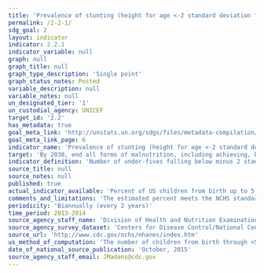 ```yaml
---
title: 'Prevalence of stunting (height for age <-2 standard deviation from the median of the World Health Organization (WHO) Child Growth Standards) among children under 5 years of age'
permalink: /2-2-1/
sdg_goal: 2
layout: indicator
indicator: 2.2.1
indicator_variable: null
graph: null
graph_title: null
graph_type_description: 'Single point'
graph_status_notes: Posted
variable_description: null
variable_notes: null
un_designated_tier: '1'
un_custodial_agency: UNICEF
target_id: '2.2'
has_metadata: true
goal_meta_link: 'http://unstats.un.org/sdgs/files/metadata-compilation/Metadata-Goal-2.pdf'
goal_meta_link_page: 6
indicator_name: 'Prevalence of stunting (height for age <-2 standard deviation from the median of the World Health Organization (WHO) Child Growth Standards) among children under 5 years of age'
target: 'By 2030, end all forms of malnutrition, including achieving, by 2025, the internationally agreed targets on stunting and wasting in children under 5 years of age, and address the nutritional needs of adolescent girls, pregnant and lactating women and older persons.'
indicator_definition: 'Number of under-fives falling below minus 2 standard deviations from the median height-for-age of the reference population.Children under 5 years of age in the surveyed population'
source_title: null
source_notes: null
published: true
actual_indicator_available: 'Percent of US children from birth up to 5 years with height-for-age less than 2 standard deviations of the median of the WHO Child Growth Standards.'
comments_and_limitations: 'The estimated percent meets the NCHS standards for reliability and precision.  The  standard error for the 2013-14 estimate is 0.51 and the confidence interval widths for this estimate is less than 5%.'
periodicity: 'Biannually (every 2 years)'
time_period: 2013-2014
source_agency_staff_name: 'Division of Health and Nutrition Examination Survey'
source_agency_survey_dataset: 'Centers for Disease Control/National Center for Health Statistics/National Health and Nutrition Examination Survey'
source_url: 'http://www.cdc.gov/nchs/nhanes/index.htm'
us_method_of_computation: 'The number of children from birth through <5 years with height-for-age more than 2 standard deviations below the median length/height-for-age was divided by the total number of children from birth through 5 years and the result was multiplied by 100.  The numbers and resulting estimate are weighted to be nationally representative.  The 2013-2014 NHANES data were merged with the expanded WHO growth chart files of length/height-for-age for boys and girls by age in days. Age in months at examination on the NHANES 2013-2014 file was converted to age in days by multiplying it by 30.4375 and taking the largest integer of the result.'
date_of_national_source_publication: 'October, 2015'
source_agency_staff_email: JMadans@cdc.gov
---
```

